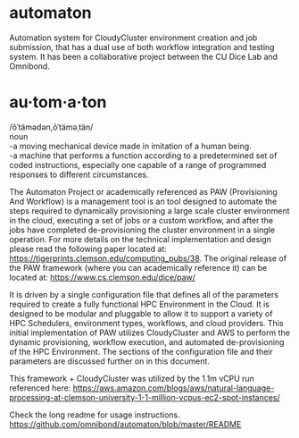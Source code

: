 # automaton
Automation system for CloudyCluster environment creation and job submission, that has a dual use of both workflow integration and testing system.  It has been a collaborative project between the CU Dice Lab and Omnibond.

# au·tom·a·ton  
/ôˈtämədən,ôˈtäməˌtän/  
noun  
-a moving mechanical device made in imitation of a human being.  
-a machine that performs a function according to a predetermined set of coded instructions, especially one capable of a range of programmed responses to different circumstances.  

The Automaton Project or academically referenced as PAW (Provisioning And Workflow) is a management tool is an tool designed to automate the steps required to dynamically provisioning a large scale cluster environment in the cloud, executing a set of jobs or a custom workflow, and after the jobs have completed de-provisioning the cluster environment in a single operation. For more details on the technical implementation and design please read the following paper located at: https://tigerprints.clemson.edu/computing_pubs/38.  The original release of the PAW framework (where you can academically reference it) can be located at: https://www.cs.clemson.edu/dice/paw/

It is driven by a single configuration file that defines all of the parameters required to create a fully functional HPC Environment in the Cloud. It is designed to be modular and pluggable to allow it to support a variety of HPC Schedulers, environment types, workflows, and cloud providers. This initial implementation of PAW utilizes CloudyCluster and AWS to perform the dynamic provisioning, workflow execution, and automated de-provisioning of the HPC Environment. The sections of the configuration file and their parameters are discussed further on in this document.

This framework + CloudyCluster was utilized by the 1.1m vCPU run referenced here: https://aws.amazon.com/blogs/aws/natural-language-processing-at-clemson-university-1-1-million-vcpus-ec2-spot-instances/

Check the long readme for usage instructions. https://github.com/omnibond/automaton/blob/master/README
